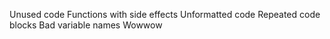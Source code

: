 Unused code
Functions with side effects
Unformatted code
Repeated code blocks
Bad variable names
Wowwow
